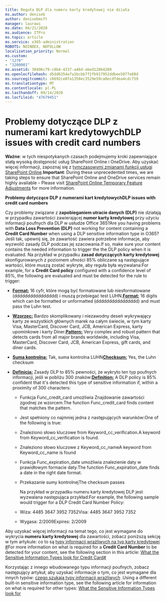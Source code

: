 ```yaml
---
title: Reguła DLP dla numeru karty kredytowej nie działa
ms.author: deniseb
author: denisebmsft
manager: laurawi
ms.date: 04/21/2020
ms.audience: ITPro
ms.topic: article
ms.service: o365-administration
ROBOTS: NOINDEX, NOFOLLOW
localization_priority: Normal
ms.custom:
- "1270"
- "3200001"
ms.assetid: 30496c79-c8b4-4337-a46d-abed12864209
ms.openlocfilehash: d5dd6354e7a1bcbb7f2fb917952ddbee5077e88d
ms.sourcegitcommit: c6692ce0fa1358ec3529e59ca0ecdfdea4cdc759
ms.translationtype: MT
ms.contentlocale: pl-PL
ms.lasthandoff: 09/14/2020
ms.locfileid: "47679451"
---
```

# <a name="dlp-issues-with-credit-card-numbers"></a><span data-ttu-id="919c9-102">Problemy dotyczące DLP z numerami kart kredytowych</span><span class="sxs-lookup"><span data-stu-id="919c9-102">DLP issues with credit card numbers</span></span>

<span data-ttu-id="919c9-103">**Ważne**: w tych niespotykanych czasach podejmujemy kroki zapewniające stałą wysoką dostępność usług SharePoint Online i OneDrive. Aby uzyskać więcej informacji, zapoznaj się z [tymczasowymi zmianami funkcji usługi SharePoint Online](https://aka.ms/ODSPAdjustments).</span><span class="sxs-lookup"><span data-stu-id="919c9-103">**Important**: During these unprecedented times, we are taking steps to ensure that SharePoint Online and OneDrive services remain highly available – Please visit [SharePoint Online Temporary Feature Adjustments](https://aka.ms/ODSPAdjustments) for more information.</span></span>

<span data-ttu-id="919c9-104">**Problemy dotyczące DLP z numerami kart kredytowych**</span><span class="sxs-lookup"><span data-stu-id="919c9-104">**DLP issues with credit card numbers**</span></span>

<span data-ttu-id="919c9-105">Czy problemy związane z **zapobieganiem utracie danych (DLP)** nie działają w przypadku zawartości zawierającej **numer karty kredytowej** przy użyciu informacji poufnych dla DLP w usłudze Office 365?</span><span class="sxs-lookup"><span data-stu-id="919c9-105">Are you having problems with **Data Loss Prevention (DLP)** not working for content containing a **Credit Card Number** when using a DLP sensitive information type in O365?</span></span> <span data-ttu-id="919c9-106">Jeśli tak, upewnij się, że zawartość zawiera potrzebne informacje, aby wyzwolić zasady DLP podczas jej szacowania.</span><span class="sxs-lookup"><span data-stu-id="919c9-106">If so, make sure your content contains the needed information to trigger the the DLP policy when it is evaluated.</span></span> <span data-ttu-id="919c9-107">Na przykład w przypadku **zasad dotyczących karty kredytowej** skonfigurowanych z poziomem ufności 85% obliczane są następujące wartości, które muszą zostać wykryte, aby reguła była wyzwalana:</span><span class="sxs-lookup"><span data-stu-id="919c9-107">For example, for a **Credit Card policy** configured with a confidence level of 85%, the following are evaluated and must be detected for the rule to trigger:</span></span>
  
- <span data-ttu-id="919c9-108">**[Format:](https://docs.microsoft.com/microsoft-365/compliance/sensitive-information-type-entity-definitions#format-19)** 16 cyfr, które mogą być formatowane lub niesformatowane (dddddddddddddddd) i muszą przebiegać test LUHN.</span><span class="sxs-lookup"><span data-stu-id="919c9-108">**[Format:](https://docs.microsoft.com/microsoft-365/compliance/sensitive-information-type-entity-definitions#format-19)** 16 digits which can be formatted or unformatted (dddddddddddddddd) and must pass the Luhn test.</span></span>

- <span data-ttu-id="919c9-109">**[Wzorzec:](https://docs.microsoft.com/microsoft-365/compliance/sensitive-information-type-entity-definitions#pattern-19)** Bardzo skomplikowany i niezawodny deseń wykrywający karty ze wszystkich głównych marek na całym świecie, w tym karty Visa, MasterCard, Discover Card, JCB, American Express, karty upominkowe i karty Diner.</span><span class="sxs-lookup"><span data-stu-id="919c9-109">**[Pattern:](https://docs.microsoft.com/microsoft-365/compliance/sensitive-information-type-entity-definitions#pattern-19)** Very complex and robust pattern that detects cards from all major brands worldwide, including Visa, MasterCard, Discover Card, JCB, American Express, gift cards, and diner cards.</span></span>

- <span data-ttu-id="919c9-110">**[Suma kontrolna:](https://docs.microsoft.com/microsoft-365/compliance/sensitive-information-type-entity-definitions#checksum-19)** Tak, suma kontrolna LUHN</span><span class="sxs-lookup"><span data-stu-id="919c9-110">**[Checksum:](https://docs.microsoft.com/microsoft-365/compliance/sensitive-information-type-entity-definitions#checksum-19)** Yes, the Luhn checksum</span></span>

- <span data-ttu-id="919c9-111">**[Definicja:](https://docs.microsoft.com/microsoft-365/compliance/sensitive-information-type-entity-definitions#definition-19)** Zasady DLP to 85% pewności, że wykryto ten typ poufnych informacji, jeśli w pobliżu 300 znaków:</span><span class="sxs-lookup"><span data-stu-id="919c9-111">**[Definition:](https://docs.microsoft.com/microsoft-365/compliance/sensitive-information-type-entity-definitions#definition-19)** A DLP policy is 85% confident that it's detected this type of sensitive information if, within a proximity of 300 characters:</span></span>

  - <span data-ttu-id="919c9-112">Funkcja Func_credit_card umożliwia Znajdowanie zawartości zgodnej ze wzorcem.</span><span class="sxs-lookup"><span data-stu-id="919c9-112">The function Func_credit_card finds content that matches the pattern.</span></span>

  - <span data-ttu-id="919c9-113">Jest spełniony co najmniej jedna z następujących warunków:</span><span class="sxs-lookup"><span data-stu-id="919c9-113">One of the following is true:</span></span>

  - <span data-ttu-id="919c9-114">Znaleziono słowo kluczowe from Keyword_cc_verification.</span><span class="sxs-lookup"><span data-stu-id="919c9-114">A keyword from Keyword_cc_verification is found.</span></span>

  - <span data-ttu-id="919c9-115">Znaleziono słowo kluczowe z Keyword_cc_name</span><span class="sxs-lookup"><span data-stu-id="919c9-115">A keyword from Keyword_cc_name is found</span></span>

  - <span data-ttu-id="919c9-116">Funkcja Func_expiration_date umożliwia znalezienie daty w prawidłowym formacie daty.</span><span class="sxs-lookup"><span data-stu-id="919c9-116">The function Func_expiration_date finds a date in the right date format.</span></span>

  - <span data-ttu-id="919c9-117">Przekazanie sumy kontrolnej</span><span class="sxs-lookup"><span data-stu-id="919c9-117">The checksum passes</span></span>

    <span data-ttu-id="919c9-118">Na przykład w przypadku numeru karty kredytowej DLP jest wyzwalana następująca przykład:</span><span class="sxs-lookup"><span data-stu-id="919c9-118">For example, the following sample would trigger for a DLP Credit Card Number Policy:</span></span>

  - <span data-ttu-id="919c9-119">Wiza: 4485 3647 3952 7352</span><span class="sxs-lookup"><span data-stu-id="919c9-119">Visa: 4485 3647 3952 7352</span></span>
  
  - <span data-ttu-id="919c9-120">Wygasa: 2/2009</span><span class="sxs-lookup"><span data-stu-id="919c9-120">Expires: 2/2009</span></span>

<span data-ttu-id="919c9-121">Aby uzyskać więcej informacji na temat tego, co jest wymagane do wykrycia **numeru karty kredytowej** dla zawartości, zobacz poniższą sekcję w tym artykule: co to są [typy informacji wrażliwych na typ karty kredytowej #](https://docs.microsoft.com/microsoft-365/compliance/sensitive-information-type-entity-definitions#credit-card-number)</span><span class="sxs-lookup"><span data-stu-id="919c9-121">For more information on what is required for a **Credit Card Number** to be detected for your content, see the following section in this article: [What the Sensitive Information Types look for Credit Card#](https://docs.microsoft.com/microsoft-365/compliance/sensitive-information-type-entity-definitions#credit-card-number)</span></span>
  
<span data-ttu-id="919c9-122">Korzystając z innego wbudowanego typu informacji poufnych, zobacz następujący artykuł, aby uzyskać informacje o tym, co jest wymagane dla innych typów: [czego szukają typy informacji wrażliwych](https://docs.microsoft.com/microsoft-365/compliance/sensitive-information-type-entity-definitions) .</span><span class="sxs-lookup"><span data-stu-id="919c9-122">Using a different built-in sensitive information type, see the following article for information on what is required for other types: [What the Sensitive Information Types look for](https://docs.microsoft.com/microsoft-365/compliance/sensitive-information-type-entity-definitions)</span></span>
  